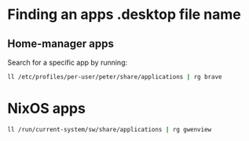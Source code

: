 # Finding an apps .desktop file name

## Home-manager apps

Search for a specific app by running:

```bash
ll /etc/profiles/per-user/peter/share/applications | rg brave
```

# NixOS apps

```bash
ll /run/current-system/sw/share/applications | rg gwenview
```
